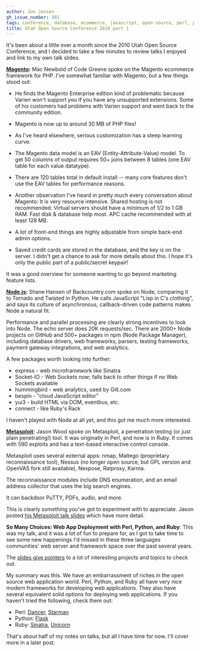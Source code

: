 ```yaml
---
author: Jon Jensen
gh_issue_number: 381
tags: conference, database, ecommerce, javascript, open-source, perl, python, ruby, security, magento
title: Utah Open Source Conference 2010 part 1
---
```


It's been about a little over a month since the 2010 Utah Open Source Conference, and I decided to take a few minutes to review talks I enjoyed and link to my own talk slides.

**[Magento](http://www.magentocommerce.com/):** Mac Newbold of Code Greene spoke on the Magento ecommerce framework for PHP. I've somewhat familiar with Magento, but a few things stood out:

- He finds the Magento Enterprise edition kind of problematic because Varien won't support you if you have any unsupported extensions. Some of his customers had problems with Varien support and went back to the community edition.

- Magento is now up to around 30 MB of PHP files!

- As I've heard elsewhere, serious customization has a steep learning curve.

- The Magento data model is an EAV (Entity-Attribute-Value) model. To get 50 columns of output requires 50+ joins between 8 tables (one EAV table for each value datatype).

- There are 120 tables total in default install -- many core features don't use the EAV tables for performance reasons.

- Another observation I've heard in pretty much every conversation about Magento: It is very resource intensive. Shared hosting is not recommended. Virtual servers should have a minimum of 1/2 to 1 GB RAM. Fast disk &amp; database help most. APC cache recommended with at least 128 MB.

- A lot of front-end things are highly adjustable from simple back-end admin options.

- Saved credit cards are stored in the database, and the key is on the server. I didn't get a chance to ask for more details about this. I hope it's only the public part of a public/secret keypair!

It was a good overview for someone wanting to go beyond marketing feature lists.

**[Node.js](http://nodejs.org/):** Shane Hansen of Backcountry.com spoke on Node, comparing it to Tornado and Twisted in Python. He calls JavaScript "Lisp in C's clothing", and says its culture of asynchronous, callback-driven code patterns makes Node a natural fit.

Performance and parallel processing are clearly strong incentives to look into Node. The echo server does 20K requests/sec. There are 2000+ Node projects on GitHub and 500+ packages in npm (Node Package Manager), including database drivers, web frameworks, parsers, testing frameworks, payment gateway integrations, and web analytics.

A few packages worth looking into further:

- express - web microframework like Sinatra
- Socket-IO - Web Sockets now; falls back to other things if no Web Sockets available
- hummingbird - web analytics, used by Gilt.com
- bespin - "cloud JavaScript editor"
- yui3 - build HTML via DOM, eventbus, etc.
- connect - like Ruby's Rack

I haven't played with Node at all yet, and this got me much more interested.

**[Metasploit](http://www.metasploit.com/):** Jason Wood spoke on Metasploit, a penetration testing (or just plain penetrating!) tool. It was originally in Perl, and now is in Ruby. It comes with 590 exploits and has a text-based interactive control console.

Metasploit uses several external apps: nmap, Maltego (proprietary reconnaissance tool), Nessus (no longer open source, but GPL version and OpenVAS fork still available), Nexpose, Ratproxy, Karma.

The reconnaissance modules include DNS enumeration, and an email address collector that uses the big search engines.

It can backdoor PuTTY, PDFs, audio, and more.

This is clearly something you've got to experiment with to appreciate. Jason posted [his Metasploit talk slides](http://jwnetworkconsulting.com/downloads/utos-msf-2010.pdf) which have more detail.

**So Many Choices: Web App Deployment with Perl, Python, and Ruby**: This was my talk, and it was a lot of fun to prepare for, as I got to take time to see some new happenings I'd missed in these three languages communities' web server and framework space over the past several years.

The [slides give pointers](http://jon.endpoint.com/utosc-2010-slides/) to a lot of interesting projects and topics to check out.

My summary was this. We have an embarrassment of riches in the open source web application world. Perl, Python, and Ruby all have very nice modern frameworks for developing web applications. They also have several equivalent solid options for deploying web applications. If you haven't tried the following, check them out:

- Perl: [Dancer](http://perldancer.org/), [Starman](http://search.cpan.org/dist/Starman/)
- Python: [Flask](http://flask.pocoo.org/)
- Ruby: [Sinatra](http://www.sinatrarb.com/), [Unicorn](http://unicorn.bogomips.org/)

That's about half of my notes on talks, but all I have time for now. I'll cover more in a later post.
